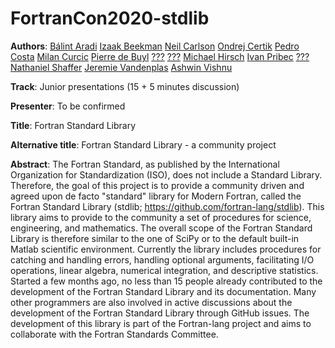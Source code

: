 # FortranCon2020-stdlib

**Authors**:
[Bálint Aradi](https://github.com/aradi)
[Izaak Beekman](https://github.com/zbeekman)
[Neil Carlson](https://github.com/nncarlson)
[Ondrej Certik](https://github.com/certik)
[Pedro Costa](https://github.com/p-costa)
[Milan Curcic](https://github.com/milancuric)
[Pierre de Buyl](https://github.com/pdebuyl)
[???](https://github.com/fiolj)
[???](https://github.com/JHenneberg)
[Michael Hirsch](https://github.com/scivision)
[Ivan Pribec](https://github.com/ivan-pi)
[???](https://github.com/sakamoti)
[Nathaniel Shaffer](https://github.com/nshaffer)
[Jeremie Vandenplas](https://github.com/jvdp1)
[Ashwin Vishnu](https://github.com/ashwinvis)


**Track**: Junior presentations (15 + 5 minutes discussion)

**Presenter**: To be confirmed

**Title**: Fortran Standard Library

**Alternative title**: Fortran Standard Library - a community project

**Abstract**:
The Fortran Standard, as published by the International Organization for Standardization (ISO), does not include a Standard Library.
Therefore, the goal of this project is to provide a community driven and agreed upon de facto "standard" library for Modern Fortran, called the Fortran Standard Library (stdlib; https://github.com/fortran-lang/stdlib).
This library aims to provide to the community a set of procedures for science, engineering, and mathematics.
The overall scope of the Fortran Standard Library is therefore similar to the one of SciPy or to the default built-in Matlab scientific environment.
Currently the library includes procedures for catching and handling errors, handling optional arguments, facilitating I/O operations, linear algebra, numerical integration, and descriptive statistics.
Started a few months ago, no less than 15 people already contributed to the development of the Fortran Standard Library and its documentation.
Many other programmers are also involved in active discussions about the development of the Fortran Standard Library through GitHub issues.
The development of this library is part of the Fortran-lang project and aims to collaborate with the Fortran Standards Committee.
